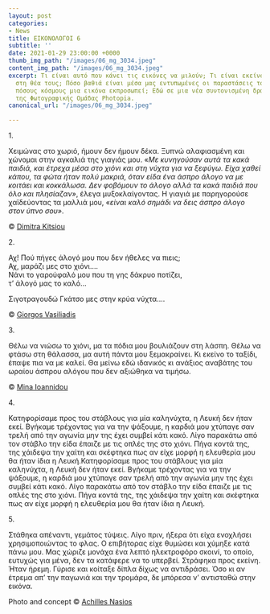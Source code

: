 ```yaml
---
layout: post
categories:
- News
title: ΕΙΚΟΝΟΛΟΓΟΙ 6
subtitle: ''
date: 2021-01-29 23:00:00 +0000
thumb_img_path: "/images/06_mg_3034.jpeg"
content_img_path: "/images/06_mg_3034.jpeg"
excerpt: Τι είναι αυτό που κάνει τις εικόνες να μιλούν; Τι είναι εκείνο που γεννιέται
  στη θέα τους; Πόσο βαθιά είναι μέσα μας εντυπωμένες οι παραστάσεις του κόσμου και
  πόσους κόσμους μια εικόνα εκπροσωπεί; Εδώ σε μια νέα συντονισμένη δράση με μέλη
  της Φωτογραφικής Ομάδας Photopia.
canonical_url: "/images/06_mg_3034.jpeg"

---
```

1\.

Χειμώνας στο χωριό, ήμουν δεν ήμουν δέκα. Ξυπνώ αλαφιασμένη και χώνομαι στην αγκαλιά της γιαγιάς μου. «_Με κυνηγούσαν αυτά τα κακά παιδιά, και έτρεχα μέσα στο χιόνι και στη νύχτα για να ξεφύγω. Είχα χαθεί κάπου, τα φώτα ήταν πολύ μακριά, όταν είδα ένα άσπρο άλογο να με κοιτάει και κοκκάλωσα. Δεν φοβόμουν το άλογο αλλά τα κακά παιδιά που όλο και πλησίαζαν»_, έλεγα μυξοκλαίγοντας. Η γιαγιά με παρηγορούσε χαϊδεύοντας τα μαλλιά μου, «_είναι καλό σημάδι να δεις άσπρο άλογο στον ύπνο σου»_.

© <a href="https://www.facebook.com/dimitra.kitsiou" target="blank"> Dimitra Kitsiou</a>

2\.

Αχ! Πού πήγες άλογό μου που δεν ήθελες να πιεις;  
Αχ, μαράζι μες στο χιόνι….  
Νάνι το γαρούφαλό μου που τη γης δάκρυο ποτίζει,  
τ’ άλογό μας το καλό…

Σιγοτραγουδώ Γκάτσο μες στην κρύα νύχτα....

© <a href="https://www.facebook.com/gvasiliadis" target="blank"> Giorgos Vasiliadis</a>

3\.

Θέλω να νιώσω το χιόνι, μα τα πόδια μου βουλιάζουν στη λάσπη. Θέλω να φτάσω στη θάλασσα, μα αυτή πάντα μου ξεμακραίνει. Κι εκείνο το ταξίδι, έπαψε πια να με καλεί. Θα μείνω εδώ ιδανικός κι ανάξιος αναβάτης του ωραίου άσπρου αλόγου που δεν αξιώθηκα να τιμήσω.

© <a href="https://www.facebook.com/mina.ioannidou.58" target="blank"> Mina Ioannidou </a>

4\.

Κατηφορίσαμε προς του στάβλους για μία καληνύχτα, η Λευκή δεν ήταν εκεί. Βγήκαμε τρέχοντας για να την ψάξουμε, η καρδιά μου χτύπαγε σαν τρελή από την αγωνία μην της έχει συμβεί κάτι κακό. Λίγο παρακάτω από τον στάβλο την είδα έπαιζε με τις οπλές της στο χιόνι. Πήγα κοντά της, της χάιδεψα την χαίτη και σκέφτηκα πως αν είχε μορφή η ελευθερία μου θα ήταν ίδια η Λευκή.Κατηφορίσαμε προς του στάβλους για μία καληνύχτα, η Λευκή δεν ήταν εκεί. Βγήκαμε τρέχοντας για να την ψάξουμε, η καρδιά μου χτύπαγε σαν τρελή από την αγωνία μην της έχει συμβεί κάτι κακό. Λίγο παρακάτω από τον στάβλο την είδα έπαιζε με τις οπλές της στο χιόνι. Πήγα κοντά της, της χάιδεψα την χαίτη και σκέφτηκα πως αν είχε μορφή η ελευθερία μου θα ήταν ίδια η Λευκή.

5\.

Στάθηκα απέναντι, γεμάτος τύψεις. Λίγο πριν, ήξερα ότι είχα ενοχλήσει χρησιμοποιώντας το φλας. Ο επιβήτορας είχε θυμώσει και χύμηξε κατά πάνω μου. Μας χώριζε μονάχα ένα λεπτό ηλεκτροφόρο σκοινί, το οποίο, ευτυχώς για μένα, δεν τα κατάφερε να το υπερβεί. Στράφηκα προς εκείνη. Ήταν ήρεμη. Γύρισε και κοίταξε δίπλα δίχως να αντιδράσει. Όσο κι αν έτρεμα απ’ την παγωνιά και την τρομάρα, δε μπόρεσα ν’ αντισταθώ στην εικόνα.

Photo and concept © <a href="https://anikon.org/" target="blank">Achilles Nasios</a>
